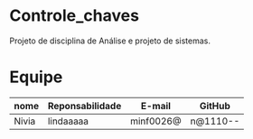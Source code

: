 # Controle_chaves
Projeto de disciplina de Análise e projeto de sistemas.
# Equipe
|nome|Reponsabilidade|E-mail|GitHub|
|----|---------------|------|------|
|Nivia|lindaaaaa|minf0026@|n@1110--|
